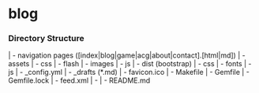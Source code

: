 # blog

### Directory Structure
| - navigation pages ([index|blog|game|acg|about|contact].[html|md])
| - assets
  | - css
  | - flash
  | - images
  | - js
| - dist (bootstrap)
  | - css
  | - fonts
  | - js
| - _config.yml
| - _drafts (*.md)
| - favicon.ico
| - Makefile
| - Gemfile
| - Gemfile.lock
| - feed.xml
| - 
| - README.md

